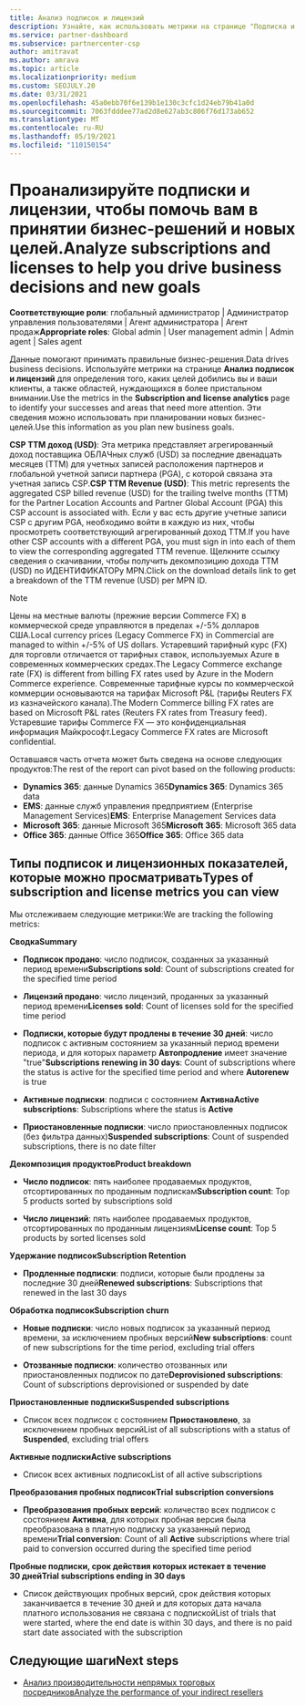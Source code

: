 ```yaml
---
title: Анализ подписок и лицензий
description: Узнайте, как использовать метрики на странице "Подписка и анализ лицензий" для выяснения успеха и областей, требующих дополнительных внимания.
ms.service: partner-dashboard
ms.subservice: partnercenter-csp
author: amitravat
ms.author: amrava
ms.topic: article
ms.localizationpriority: medium
ms.custom: SEOJULY.20
ms.date: 03/31/2021
ms.openlocfilehash: 45a0ebb70f6e139b1e130c3cfc1d24eb79b41a0d
ms.sourcegitcommit: 7063fdddee77ad2d8e627ab3c806f76d173ab652
ms.translationtype: MT
ms.contentlocale: ru-RU
ms.lasthandoff: 05/19/2021
ms.locfileid: "110150154"
---
```

# <a name="analyze-subscriptions-and-licenses-to-help-you-drive-business-decisions-and-new-goals"></a><span data-ttu-id="b75dc-103">Проанализируйте подписки и лицензии, чтобы помочь вам в принятии бизнес-решений и новых целей.</span><span class="sxs-lookup"><span data-stu-id="b75dc-103">Analyze subscriptions and licenses to help you drive business decisions and new goals</span></span>

<span data-ttu-id="b75dc-104">**Соответствующие роли**: глобальный администратор | Администратор управления пользователями | Агент администратора | Агент продаж</span><span class="sxs-lookup"><span data-stu-id="b75dc-104">**Appropriate roles**: Global admin | User management admin | Admin agent | Sales agent</span></span>

<span data-ttu-id="b75dc-105">Данные помогают принимать правильные бизнес-решения.</span><span class="sxs-lookup"><span data-stu-id="b75dc-105">Data drives business decisions.</span></span> <span data-ttu-id="b75dc-106">Используйте метрики на странице **Анализ подписок и лицензий** для определения того, каких целей добились вы и ваши клиенты, а также областей, нуждающихся в более пристальном внимании.</span><span class="sxs-lookup"><span data-stu-id="b75dc-106">Use the metrics in the **Subscription and license analytics** page to identify your successes and areas that need more attention.</span></span> <span data-ttu-id="b75dc-107">Эти сведения можно использовать при планировании новых бизнес-целей.</span><span class="sxs-lookup"><span data-stu-id="b75dc-107">Use this information as you plan new business goals.</span></span>

<span data-ttu-id="b75dc-108">**CSP ТТМ доход (USD)**: Эта метрика представляет агрегированный доход поставщика ОБЛАЧных служб (USD) за последние двенадцать месяцев (ТТМ) для учетных записей расположения партнеров и глобальной учетной записи партнера (PGA), с которой связана эта учетная запись CSP.</span><span class="sxs-lookup"><span data-stu-id="b75dc-108">**CSP TTM Revenue (USD)**: This metric represents the aggregated CSP billed revenue (USD) for the trailing twelve months (TTM) for the Partner Location Accounts and Partner Global Account (PGA) this CSP account is associated with.</span></span> <span data-ttu-id="b75dc-109">Если у вас есть другие учетные записи CSP с другим PGA, необходимо войти в каждую из них, чтобы просмотреть соответствующий агрегированный доход ТТМ.</span><span class="sxs-lookup"><span data-stu-id="b75dc-109">If you have other CSP accounts with a different PGA, you must sign in into each of them to view the corresponding aggregated TTM revenue.</span></span>  <span data-ttu-id="b75dc-110">Щелкните ссылку сведения о скачивании, чтобы получить декомпозицию дохода ТТМ (USD) по ИДЕНТИФИКАТОРу MPN.</span><span class="sxs-lookup"><span data-stu-id="b75dc-110">Click on the download details link to get a breakdown of the TTM revenue (USD) per MPN ID.</span></span>

>[!NOTE]
><span data-ttu-id="b75dc-111">Цены на местные валюты (прежние версии Commerce FX) в коммерческой среде управляются в пределах +/-5% долларов США.</span><span class="sxs-lookup"><span data-stu-id="b75dc-111">Local currency prices (Legacy Commerce FX) in Commercial are managed to within +/-5% of US dollars.</span></span> <span data-ttu-id="b75dc-112">Устаревший тарифный курс (FX) для торговли отличается от тарифных ставок, используемых Azure в современных коммерческих средах.</span><span class="sxs-lookup"><span data-stu-id="b75dc-112">The Legacy Commerce exchange rate (FX) is different from billing FX rates used by Azure in the Modern Commerce experience.</span></span> <span data-ttu-id="b75dc-113">Современные тарифные курсы по коммерческой коммерции основываются на тарифах Microsoft P&L (тарифы Reuters FX из казначейского канала).</span><span class="sxs-lookup"><span data-stu-id="b75dc-113">The Modern Commerce billing FX rates are based on Microsoft P&L rates (Reuters FX rates from Treasury feed).</span></span> <span data-ttu-id="b75dc-114">Устаревшие тарифы Commerce FX — это конфиденциальная информация Майкрософт.</span><span class="sxs-lookup"><span data-stu-id="b75dc-114">Legacy Commerce FX rates are Microsoft confidential.</span></span>


<span data-ttu-id="b75dc-115">Оставшаяся часть отчета может быть сведена на основе следующих продуктов:</span><span class="sxs-lookup"><span data-stu-id="b75dc-115">The rest of the report can pivot based on the following products:</span></span>

 - <span data-ttu-id="b75dc-116">**Dynamics 365**: данные Dynamics 365</span><span class="sxs-lookup"><span data-stu-id="b75dc-116">**Dynamics 365**: Dynamics 365 data</span></span>  
 - <span data-ttu-id="b75dc-117">**EMS**: данные служб управления предприятием (Enterprise Management Services)</span><span class="sxs-lookup"><span data-stu-id="b75dc-117">**EMS**: Enterprise Management Services data</span></span>  
 - <span data-ttu-id="b75dc-118">**Microsoft 365**: данные Microsoft 365</span><span class="sxs-lookup"><span data-stu-id="b75dc-118">**Microsoft 365**: Microsoft 365 data</span></span>  
 - <span data-ttu-id="b75dc-119">**Office 365**: данные Office 365</span><span class="sxs-lookup"><span data-stu-id="b75dc-119">**Office 365**: Office 365 data</span></span>  


## <a name="types-of-subscription-and-license-metrics-you-can-view"></a><span data-ttu-id="b75dc-120">Типы подписок и лицензионных показателей, которые можно просматривать</span><span class="sxs-lookup"><span data-stu-id="b75dc-120">Types of subscription and license metrics you can view</span></span>

<span data-ttu-id="b75dc-121">Мы отслеживаем следующие метрики:</span><span class="sxs-lookup"><span data-stu-id="b75dc-121">We are tracking the following metrics:</span></span>

<span data-ttu-id="b75dc-122">**Сводка**</span><span class="sxs-lookup"><span data-stu-id="b75dc-122">**Summary**</span></span>  
 - <span data-ttu-id="b75dc-123">**Подписок продано**: число подписок, созданных за указанный период времени</span><span class="sxs-lookup"><span data-stu-id="b75dc-123">**Subscriptions sold**: Count of subscriptions created for the specified time period</span></span>  
  
 - <span data-ttu-id="b75dc-124">**Лицензий продано**: число лицензий, проданных за указанный период времени</span><span class="sxs-lookup"><span data-stu-id="b75dc-124">**Licenses sold**: Count of licenses sold for the specified time period</span></span>  
  
 - <span data-ttu-id="b75dc-125">**Подписки, которые будут продлены в течение 30 дней**: число подписок с активным состоянием за указанный период времени периода, и для которых параметр **Автопродление** имеет значение "true"</span><span class="sxs-lookup"><span data-stu-id="b75dc-125">**Subscriptions renewing in 30 days**: Count of subscriptions where the status is active for the specified time period and where **Autorenew** is true</span></span>
 
 - <span data-ttu-id="b75dc-126">**Активные подписки**: подписи с состоянием **Активна**</span><span class="sxs-lookup"><span data-stu-id="b75dc-126">**Active subscriptions**: Subscriptions where the status is **Active**</span></span>  
 
 - <span data-ttu-id="b75dc-127">**Приостановленные подписки**: число приостановленных подписок (без фильтра данных)</span><span class="sxs-lookup"><span data-stu-id="b75dc-127">**Suspended subscriptions**: Count of suspended subscriptions, there is no date filter</span></span>  

<span data-ttu-id="b75dc-128">**Декомпозиция продуктов**</span><span class="sxs-lookup"><span data-stu-id="b75dc-128">**Product breakdown**</span></span>
  
 - <span data-ttu-id="b75dc-129">**Число подписок**: пять наиболее продаваемых продуктов, отсортированных по проданным подпискам</span><span class="sxs-lookup"><span data-stu-id="b75dc-129">**Subscription count**: Top 5 products sorted by subscriptions sold</span></span>  
 
 - <span data-ttu-id="b75dc-130">**Число лицензий**: пять наиболее продаваемых продуктов, отсортированных по проданным лицензиям</span><span class="sxs-lookup"><span data-stu-id="b75dc-130">**License count**: Top 5 products by sorted licenses sold</span></span>

<span data-ttu-id="b75dc-131">**Удержание подписок**</span><span class="sxs-lookup"><span data-stu-id="b75dc-131">**Subscription Retention**</span></span>

 - <span data-ttu-id="b75dc-132">**Продленные подписки**: подписи, которые были продлены за последние 30 дней</span><span class="sxs-lookup"><span data-stu-id="b75dc-132">**Renewed subscriptions**: Subscriptions that renewed in the last 30 days</span></span>  

<span data-ttu-id="b75dc-133">**Обработка подписок**</span><span class="sxs-lookup"><span data-stu-id="b75dc-133">**Subscription churn**</span></span>  
 - <span data-ttu-id="b75dc-134">**Новые подписки**: число новых подписок за указанный период времени, за исключением пробных версий</span><span class="sxs-lookup"><span data-stu-id="b75dc-134">**New subscriptions**: count of new subscriptions for the time period, excluding trial offers</span></span>  
 
 - <span data-ttu-id="b75dc-135">**Отозванные подписки**: количество отозванных или приостановленных подписок по дате</span><span class="sxs-lookup"><span data-stu-id="b75dc-135">**Deprovisioned subscriptions**: Count of subscriptions deprovisioned or suspended by date</span></span>  

<span data-ttu-id="b75dc-136">**Приостановленные подписки**</span><span class="sxs-lookup"><span data-stu-id="b75dc-136">**Suspended subscriptions**</span></span> 
 
 - <span data-ttu-id="b75dc-137">Список всех подписок с состоянием **Приостановлено**, за исключением пробных версий</span><span class="sxs-lookup"><span data-stu-id="b75dc-137">List of all subscriptions with a status of **Suspended**, excluding trial offers</span></span>  
  
<span data-ttu-id="b75dc-138">**Активные подписки**</span><span class="sxs-lookup"><span data-stu-id="b75dc-138">**Active subscriptions**</span></span>

 - <span data-ttu-id="b75dc-139">Список всех активных подписок</span><span class="sxs-lookup"><span data-stu-id="b75dc-139">List of all active subscriptions</span></span>  

<span data-ttu-id="b75dc-140">**Преобразования пробных подписок**</span><span class="sxs-lookup"><span data-stu-id="b75dc-140">**Trial subscription conversions**</span></span>  

 - <span data-ttu-id="b75dc-141">**Преобразования пробных версий**: количество всех подписок с состоянием **Активна**, для которых пробная версия была преобразована в платную подписку за указанный период времени</span><span class="sxs-lookup"><span data-stu-id="b75dc-141">**Trial conversion**: Count of all **Active** subscriptions where trial paid to conversion occurred during the specified time period</span></span>  

<span data-ttu-id="b75dc-142">**Пробные подписки, срок действия которых истекает в течение 30 дней**</span><span class="sxs-lookup"><span data-stu-id="b75dc-142">**Trial subscriptions ending in 30 days**</span></span>  

 - <span data-ttu-id="b75dc-143">Список действующих пробных версий, срок действия которых заканчивается в течение 30 дней и для которых дата начала платного использования не связана с подпиской</span><span class="sxs-lookup"><span data-stu-id="b75dc-143">List of trials that were started, where the end date is within 30 days, and there is no paid start date associated with the subscription</span></span>  



## <a name="next-steps"></a><span data-ttu-id="b75dc-144">Следующие шаги</span><span class="sxs-lookup"><span data-stu-id="b75dc-144">Next steps</span></span>

- [<span data-ttu-id="b75dc-145">Анализ производительности непрямых торговых посредников</span><span class="sxs-lookup"><span data-stu-id="b75dc-145">Analyze the performance of your indirect resellers</span></span>](analyze-indirect-resellers.md)